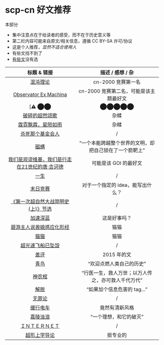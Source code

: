 # scp-cn 好文推荐
本部分
* 集中注意点在于给读者的感受，而不在于历史意义等
* 第二栏内容可能来自原文/相关信息，遵循 CC BY-SA 许可/协议
* 这是个人推荐，*显然不适合使用人*
* 有些文找不到了
* [有些文](https://scp-wiki-cn.wikidot.com/time-is-a-place)没有选

| 标题 & 链接 | 描述 / 感想 / 杂 |
| :-: | :-: |
| [混沌理论](https://scp-wiki-cn.wikidot.com/scp-cn-2000) | cn-2000 竞赛第一名 |
| [Observator Ex Machina](https://scp-wiki-cn.wikidot.com/scp-cn-2999) | cn-2000 竞赛第二名，可能是该主题最好文 |
| [⚠︎ ⬤⬤|⬤⬤⬤⬤⬤|⬤⬤|⬤？ ⚠︎](https://scp-wiki-cn.wikidot.com/2521-escaped) | svg 做得不错 |
| [破碎的超然颂歌](https://scp-wiki-cn.wikidot.com/an-ode-to-transcendence) | 杂糅 |
| [霆霓飘霖，星陨如雨](https://scp-wiki-cn.wikidot.com/rainy-stars-with-the-thunderstorm) | 杂糅 |
| [杀死那个基金会人](https://scp-wiki-cn.wikidot.com/kill-that-foundation-man) | / |
| [磁螨](https://scp-wiki-cn.wikidot.com/scp-cn-079) | “一个本能跨越整个世界的文明，却把自己锁在了一个箭靶上” |
| [我们是观谬维基，我们是行走在21世纪的唐·吉诃德](https://scp-wiki-cn.wikidot.com/don-quijote) | 可能是该 GOI 的最好文 |
| [一生](https://scp-wiki-cn.wikidot.com/one-man-life) | / |
| [末日竞赛](https://scp-wiki-cn.wikidot.com/doomsday-con-test) | 对于一个指定的 idea，能写出什么？ |
| [《第一次超自然大战简明史(上)》节选 ](https://scp-wiki-cn.wikidot.com/ow1-first) | / |
| [加速深蓝](https://scp-wiki-cn.wikidot.com/scp-cn-2463) | 这是好事吗？ |
| [碧游主人说兽娘感应化形经](https://scp-wiki-cn.wikidot.com/wanderers:furry-girls) | 猫猫 |
| [猫猫](https://scp-wiki-cn.wikidot.com/wanderers:kitty) | 猫猫 |
| [超光速飞船已坠毁](https://scp-wiki-cn.wikidot.com/document-163-j) | / |
| [差评](https://scp-wiki-cn.wikidot.com/downvoted) | 2015 年的文 |
| [青鸟](https://scp-wiki-cn.wikidot.com/scp-cn-1559) | “欢迎点燃人类自己的历史” |
| [神农棺](https://scp-wiki-cn.wikidot.com/scp-cn-1600) | “行医一生，救人万世；以万人传之，亦可救人千代万代” |
| [解脱](https://scp-wiki-cn.wikidot.com/scp-cn-2470) | “如果加个信息危害的 tag…” |
| [无罪论](https://scp-wiki-cn.wikidot.com/scp-cn-002) | / |
| [缓行电车](https://scp-wiki-cn.wikidot.com/scp-cn-797) | 竟然有清新风格 |
| [嘉陵浊浪](https://scp-wiki-cn.wikidot.com/jialingjiang) | “一个理想，和它的破灭” |
| [ＩＮＴＥＲＮＥＴ](https://scp-wiki-cn.wikidot.com/scp-cn-2091) | / |
| [超形上学导论](https://scp-wiki-cn.wikidot.com/introduction-to-pataphysics) | 挺专业的 |
